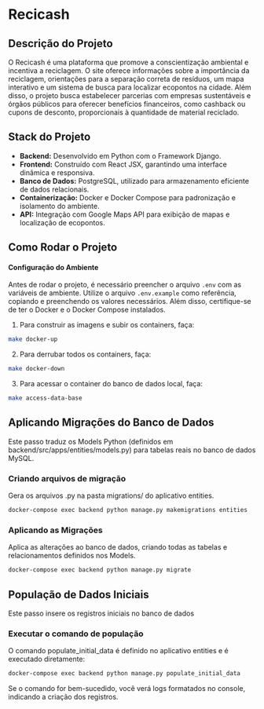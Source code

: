 # Recicash

## Descrição do Projeto
O Recicash é uma plataforma que promove a conscientização ambiental e incentiva a reciclagem. O site oferece informações sobre a importância da reciclagem, orientações para a separação correta de resíduos, um mapa interativo e um sistema de busca para localizar ecopontos na cidade.  Além disso, o projeto busca estabelecer parcerias com empresas sustentáveis e órgãos públicos para oferecer benefícios financeiros, como cashback ou cupons de desconto, proporcionais à quantidade de material reciclado.

## Stack do Projeto

- **Backend:** Desenvolvido em Python com o Framework Django.
- **Frontend:** Construído com React JSX, garantindo uma interface dinâmica e responsiva.
- **Banco de Dados:** PostgreSQL, utilizado para armazenamento eficiente de dados relacionais.
- **Containerização:** Docker e Docker Compose para padronização e isolamento do ambiente.
- **API:** Integração com Google Maps API para exibição de mapas e localização de ecopontos.



## Como Rodar o Projeto

#### Configuração do Ambiente

Antes de rodar o projeto, é necessário preencher o arquivo `.env` com as variáveis de ambiente. Utilize o arquivo `.env.example` como referência, copiando e preenchendo os valores necessários. Além disso, certifique-se de ter o Docker e o Docker Compose instalados. 

1. Para construir as imagens e subir os containers, faça:
```bash
make docker-up
```

2. Para derrubar todos os containers, faça:
```bash
make docker-down
```

3. Para acessar o container do banco de dados local, faça:
```bash
make access-data-base
```
## Aplicando Migrações do Banco de Dados
Este passo traduz os Models Python (definidos em backend/src/apps/entities/models.py) para tabelas reais no banco de dados MySQL.

### Criando arquivos de migração
Gera os arquivos .py na pasta migrations/ do aplicativo entities.

```bash
docker-compose exec backend python manage.py makemigrations entities
```

### Aplicando as Migrações
Aplica as alterações ao banco de dados, criando todas as tabelas e relacionamentos definidos nos Models.

```bash
docker-compose exec backend python manage.py migrate
```

## População de Dados Iniciais
Este passo insere os registros iniciais no banco de dados

### Executar o comando de população
O comando populate_initial_data é definido no aplicativo entities e é executado diretamente:

```bash
docker-compose exec backend python manage.py populate_initial_data
```

Se o comando for bem-sucedido, você verá logs formatados no console, indicando a criação dos registros.
